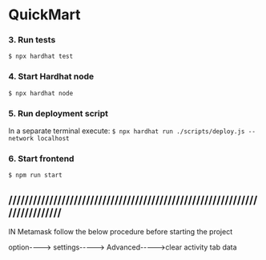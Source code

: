 # QuickMart

### 3. Run tests

`$ npx hardhat test`

### 4. Start Hardhat node

`$ npx hardhat node`

### 5. Run deployment script

In a separate terminal execute:
`$ npx hardhat run ./scripts/deploy.js --network localhost`

### 6. Start frontend

`$ npm run start`

## //////////////////////////////////////////////////////////////////////////

IN Metamask follow the below procedure before starting the project

option----> settings-----> Advanced----->clear activity tab data
